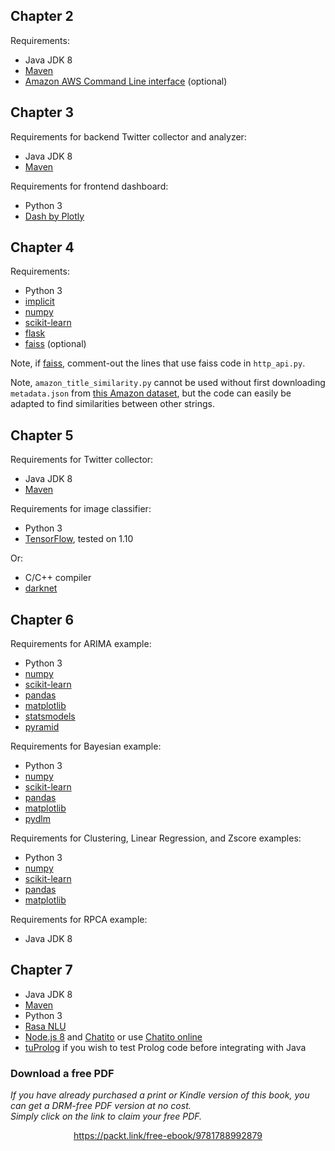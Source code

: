 ## Chapter 2

Requirements:

- Java JDK 8
- [Maven](https://maven.apache.org/)
- [Amazon AWS Command Line interface](https://docs.aws.amazon.com/cli/latest/userguide/installing.html) (optional)

## Chapter 3

Requirements for backend Twitter collector and analyzer:

- Java JDK 8
- [Maven](https://maven.apache.org/)

Requirements for frontend dashboard:

- Python 3
- [Dash by Plotly](https://github.com/plotly/dash)

## Chapter 4

Requirements:

- Python 3
- [implicit](https://github.com/benfred/implicit)
- [numpy](http://www.numpy.org/)
- [scikit-learn](http://scikit-learn.org/stable/)
- [flask](http://flask.pocoo.org/)
- [faiss](https://github.com/facebookresearch/faiss) (optional)

Note, if [faiss](https://github.com/facebookresearch/faiss), comment-out the lines that use faiss code in `http_api.py`.

Note, `amazon_title_similarity.py` cannot be used without first downloading `metadata.json` from [this Amazon dataset](http://jmcauley.ucsd.edu/data/amazon/), but the code can easily be adapted to find similarities between other strings.

## Chapter 5

Requirements for Twitter collector:

- Java JDK 8
- [Maven](https://maven.apache.org/)

Requirements for image classifier:

- Python 3
- [TensorFlow](https://www.tensorflow.org/), tested on 1.10

Or:

- C/C++ compiler
- [darknet](https://github.com/pjreddie/darknet)

## Chapter 6

Requirements for ARIMA example:

- Python 3
- [numpy](http://www.numpy.org/)
- [scikit-learn](http://scikit-learn.org/stable/)
- [pandas](https://pandas.pydata.org/)
- [matplotlib](https://matplotlib.org/)
- [statsmodels](https://www.statsmodels.org/stable/index.html)
- [pyramid](https://github.com/tgsmith61591/pyramid)

Requirements for Bayesian example:

- Python 3
- [numpy](http://www.numpy.org/)
- [scikit-learn](http://scikit-learn.org/stable/)
- [pandas](https://pandas.pydata.org/)
- [matplotlib](https://matplotlib.org/)
- [pydlm](https://github.com/wwrechard/pydlm)

Requirements for Clustering, Linear Regression, and Zscore examples:

- Python 3
- [numpy](http://www.numpy.org/)
- [scikit-learn](http://scikit-learn.org/stable/)
- [pandas](https://pandas.pydata.org/)
- [matplotlib](https://matplotlib.org/)

Requirements for RPCA example:

- Java JDK 8

## Chapter 7

- Java JDK 8
- [Maven](https://maven.apache.org/)
- Python 3
- [Rasa NLU](https://rasa.com/docs/nlu/)
- [Node.js 8](https://nodejs.org/en/) and [Chatito](https://github.com/rodrigopivi/Chatito) or use [Chatito online](https://rodrigopivi.github.io/Chatito/)
- [tuProlog](http://apice.unibo.it/xwiki/bin/view/Tuprolog/WebHome) if you wish to test Prolog code before integrating with Java

### Download a free PDF

 <i>If you have already purchased a print or Kindle version of this book, you can get a DRM-free PDF version at no cost.<br>Simply click on the link to claim your free PDF.</i>
<p align="center"> <a href="https://packt.link/free-ebook/9781788992879">https://packt.link/free-ebook/9781788992879 </a> </p>